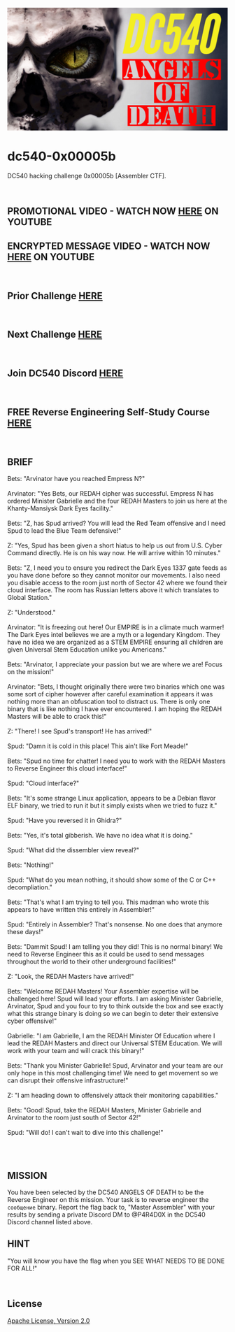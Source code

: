 ![image](https://github.com/mytechnotalent/dc540-0x00005b/blob/main/DC540%20Angels%20Of%20Death.png?raw=true)

# dc540-0x00005b
DC540 hacking challenge 0x00005b [Assembler CTF].

<br>

## PROMOTIONAL VIDEO - WATCH NOW [HERE](https://youtu.be/YJAa4o7WXkE) ON YOUTUBE
## ENCRYPTED MESSAGE VIDEO - WATCH NOW [HERE](https://youtu.be/V1d52iOoF_Y) ON YOUTUBE

<br>

## Prior Challenge [HERE](https://github.com/mytechnotalent/dc540-0x00005a)

<br>

## Next Challenge [HERE](https://github.com/mytechnotalent/dc540-0x00006)

<br>

## Join DC540 Discord [HERE](https://discord.gg/TC9V9RCr5U)

<br>

## FREE Reverse Engineering Self-Study Course [HERE](https://github.com/mytechnotalent/Reverse-Engineering-Tutorial)

<br>

## BRIEF
Bets: "Arvinator have you reached Empress N?"<br><br>
Arvinator: "Yes Bets, our REDAH cipher was successful.  Empress N has ordered Minister Gabrielle and the four REDAH Masters to join us here at the Khanty-Mansiysk Dark Eyes facility."<br><br>
Bets: "Z, has Spud arrived?  You will lead the Red Team offensive and I need Spud to lead the Blue Team defensive!"<br><br>
Z: "Yes, Spud has been given a short hiatus to help us out from U.S. Cyber Command directly.  He is on his way now.  He will arrive within 10 minutes."<br><br>
Bets: "Z, I need you to ensure you redirect the Dark Eyes 1337 gate feeds as you have done before so they cannot monitor our movements.  I also need you disable access to the room just north of Sector 42 where we found their cloud interface.  The room has Russian letters above it which translates to Global Station."<br><br>
Z: "Understood."<br><br>
Arvinator: "It is freezing out here!  Our EMPIRE is in a climate much warmer!  The Dark Eyes intel believes we are a myth or a legendary Kingdom.  They have no idea we are organized as a STEM EMPIRE ensuring all children are given Universal Stem Education unlike you Americans."<br><br>
Bets: "Arvinator, I appreciate your passion but we are where we are!  Focus on the mission!"<br><br>
Arvinator: "Bets, I thought originally there were two binaries which one was some sort of cipher however after careful examination it appears it was nothing more than an obfuscation tool to distract us.  There is only one binary that is like nothing I have ever encountered.  I am hoping the REDAH Masters will be able to crack this!"<br><br>
Z: "There!  I see Spud's transport!  He has arrived!"<br><br>
Spud: "Damn it is cold in this place!  This ain't like Fort Meade!"<br><br>
Bets: "Spud no time for chatter!  I need you to work with the REDAH Masters to Reverse Engineer this cloud interface!"<br><br>
Spud: "Cloud interface?"<br><br>
Bets: "It's some strange Linux application, appears to be a Debian flavor ELF binary, we tried to run it but it simply exists when we tried to fuzz it."<br><br>
Spud: "Have you reversed it in Ghidra?"<br><br>
Bets: "Yes, it's total gibberish.  We have no idea what it is doing."<br><br>
Spud: "What did the dissembler view reveal?"<br><br>
Bets: "Nothing!"<br><br>
Spud: "What do you mean nothing, it should show some of the C or C++ decompliation."<br><br>
Bets: "That's what I am trying to tell you.  This madman who wrote this appears to have written this entirely in Assembler!"<br><br>
Spud: "Entirely in Assembler?  That's nonsense.  No one does that anymore these days!"<br><br>
Bets: "Dammit Spud!  I am telling you they did!  This is no normal binary!  We need to Reverse Engineer this as it could be used to send messages throughout the world to their other underground facilities!"<br><br>
Z: "Look, the REDAH Masters have arrived!"<br><br>
Bets: "Welcome REDAH Masters!  Your Assembler expertise will be challenged here!  Spud will lead your efforts.  I am asking Minister Gabrielle, Arvinator, Spud and you four to try to think outside the box and see exactly what this strange binary is doing so we can begin to deter their extensive cyber offensive!"<br><br>
Gabrielle: "I am Gabrielle, I am the REDAH Minister Of Education where I lead the REDAH Masters and direct our Universal STEM Education.  We will work with your team and will crack this binary!"<br><br>
Bets: "Thank you Minister Gabrielle!  Spud, Arvinator and your team are our only hope in this most challenging time!  We need to get movement so we can disrupt their offensive infrastructure!"<br><br>
Z: "I am heading down to offensively attack their monitoring capabilities."<br><br>
Bets: "Good!  Spud, take the REDAH Masters, Minister Gabrielle and Arvinator to the room just south of Sector 42!"<br><br>
Spud: "Will do!  I can't wait to dive into this challenge!"<br><br>

<br>

## MISSION
You have been selected by the DC540 ANGELS OF DEATH to be the Reverse Engineer on this mission. Your task is to reverse engineer the `сообщение` binary. Report the flag back to, "Master Assembler" with your results by sending a private Discord DM to @P4R4D0X in the DC540 Discord channel listed above.

## HINT
"You will know you have the flag when you SEE WHAT NEEDS TO BE DONE FOR ALL!"

<br>

## License
[Apache License, Version 2.0](https://www.apache.org/licenses/LICENSE-2.0)
